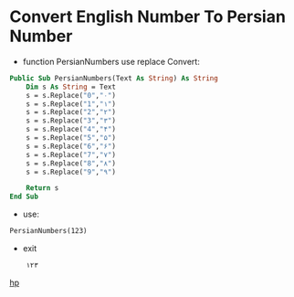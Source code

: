 # Convert English Number To Persian Number

* function PersianNumbers use replace Convert:

```vb
Public Sub PersianNumbers(Text As String) As String
    Dim s As String = Text
    s = s.Replace("0","۰")
    s = s.Replace("1","۱")
    s = s.Replace("2","۲")
    s = s.Replace("3","۳")
    s = s.Replace("4","۴")
    s = s.Replace("5","۵")
    s = s.Replace("6","۶")
    s = s.Replace("7","۷")
    s = s.Replace("8","۸")
    s = s.Replace("9","۹")

    Return s
End Sub
```

* use:

```vb
PersianNumbers(123)
```

* exit

```vb
    ۱۲۳
```

[hp](http://hemmatpoor.ir)
